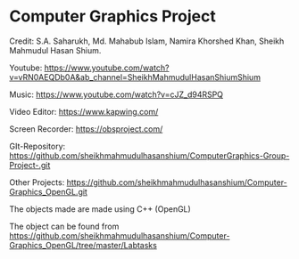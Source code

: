 # Computer Graphics Project

Credit: S.A. Saharukh, Md. Mahabub Islam, Namira Khorshed Khan, Sheikh Mahmudul Hasan Shium.

Youtube: https://www.youtube.com/watch?v=vRN0AEQDb0A&ab_channel=SheikhMahmudulHasanShiumShium

Music: https://www.youtube.com/watch?v=cJZ_d94RSPQ

Video Editor: https://www.kapwing.com/

Screen Recorder: https://obsproject.com/

GIt-Repository: https://github.com/sheikhmahmudulhasanshium/ComputerGraphics-Group-Project-.git

Other Projects:  https://github.com/sheikhmahmudulhasanshium/Computer-Graphics_OpenGL.git

The  objects made are made using C++ (OpenGL)

The object can be found from https://github.com/sheikhmahmudulhasanshium/Computer-Graphics_OpenGL/tree/master/Labtasks

